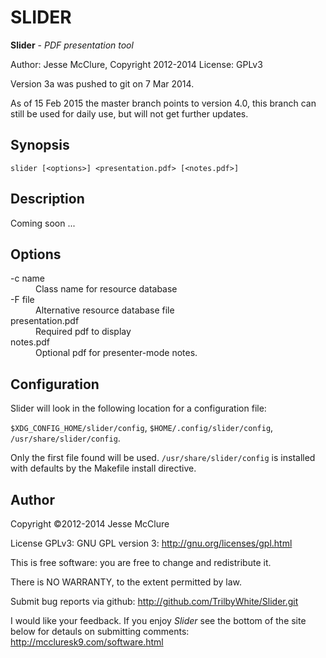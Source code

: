# SLIDER

**Slider** - *PDF presentation tool*

Author: Jesse McClure, Copyright 2012-2014
License: GPLv3

Version 3a was pushed to git on 7 Mar 2014.

As of 15 Feb 2015 the master branch points to version 4.0, this branch can still
be used for daily use, but will not get further updates.

## Synopsis

`slider [<options>] <presentation.pdf> [<notes.pdf>]`

## Description

Coming soon ...

## Options

<dl>
<dt>-c name</dt>
	<dd>Class name for resource database</dd>
<dt>-F file</dt>
	<dd>Alternative resource database file</dd>
<dt>presentation.pdf</dt>
	<dd>Required pdf to display</dd>
<dt>notes.pdf</dt>
	<dd>Optional pdf for presenter-mode notes.</dd>

## Configuration

Slider will look in the following location for a configuration file:

`$XDG_CONFIG_HOME/slider/config`,
`$HOME/.config/slider/config`,
`/usr/share/slider/config`.

Only the first file found will be used.  `/usr/share/slider/config` is
installed with defaults by the Makefile install directive.

## Author

Copyright &copy;2012-2014 Jesse McClure

License GPLv3: GNU GPL version 3: http://gnu.org/licenses/gpl.html

This is free software: you are free to change and redistribute it.

There is NO WARRANTY, to the extent permitted by law.

Submit bug reports via github: http://github.com/TrilbyWhite/Slider.git

I would like your feedback. If you enjoy *Slider*
see the bottom of the site below for detauls on submitting comments: http://mccluresk9.com/software.html

